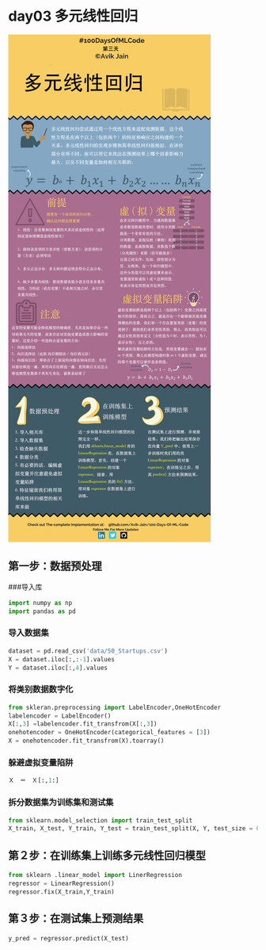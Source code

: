 # day03 多元线性回归
![](assets/20191228142615762_1191609977.png)

## 第一步：数据预处理
###导入库
```python
import numpy as np
import pandas as pd
```

### 导入数据集
```python
dataset = pd.read_csv('data/50_Startups.csv')
X = dataset.iloc[:,:-1].values
Y = dataset.iloc[:,4].values
```

### 将类别数据数字化
```python
from skleran.preprocessing import LabelEncoder,OneHotEncoder
labelencoder = LabelEncoder()
X[:,3] =labelencoder.fit_transfrom(X[:,3])
onehotencoder = OneHotEncoder(categorical_features = [3])
X = onehotencoder.fit_transfrom(X).toarray()
```

### 躲避虚拟变量陷阱
```python
Ｘ　＝　Ｘ[:,1:]
```


### 拆分数据集为训练集和测试集
```python
from sklearn.model_selection import train_test_split
X_train, X_test, Y_train, Y_test = train_test_split(X, Y, test_size = 0.2, random_state = 0)
```
## 第２步：在训练集上训练多元线性回归模型
```python
from sklearn .linear_model import LinerRegression
regressor = LinearRegression()
regressor.fix(X_train,Y_train)
```

## 第３步：在测试集上预测结果
```python
y_pred = regressor.predict(X_test)
```





